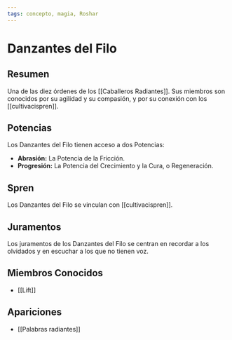 ```yaml
---
tags: concepto, magia, Roshar
---
```


# Danzantes del Filo

## Resumen
Una de las diez órdenes de los [[Caballeros Radiantes]]. Sus miembros son conocidos por su agilidad y su compasión, y por su conexión con los [[cultivacispren]].

## Potencias
Los Danzantes del Filo tienen acceso a dos Potencias:
- **Abrasión:** La Potencia de la Fricción.
- **Progresión:** La Potencia del Crecimiento y la Cura, o Regeneración.

## Spren
Los Danzantes del Filo se vinculan con [[cultivacispren]].

## Juramentos
Los juramentos de los Danzantes del Filo se centran en recordar a los olvidados y en escuchar a los que no tienen voz.

## Miembros Conocidos
* [[Lift]]

## Apariciones
* [[Palabras radiantes]]
